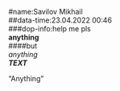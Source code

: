 #name:Savilov Mikhail<br>
##data-time:23.04.2022 00:46<br>
###dop-info:help me pls<br>
**anything**<br>
####but<br>
*anything*<br>
***TEXT***<br>
<!---Comment--->
&#8220;Anything&#8221;
